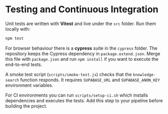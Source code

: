 # Testing and Continuous Integration

Unit tests are written with **Vitest** and live under the `src` folder. Run them locally with:

```bash
npm test
```

For browser behaviour there is a **cypress** suite in the `cypress` folder. The
repository keeps the Cypress dependency in `package.extend.json`. Merge this file
with `package.json` and run `npm install` if you want to execute the end-to-end
tests.

A smoke test script (`scripts/smoke-test.js`) checks that the `knowledge-search` function responds. It requires `SUPABASE_URL` and `SUPABASE_ANON_KEY` environment variables.

For CI environments you can run `scripts/setup-ci.sh` which installs dependencies and executes the tests. Add this step to your pipeline before building the project.
